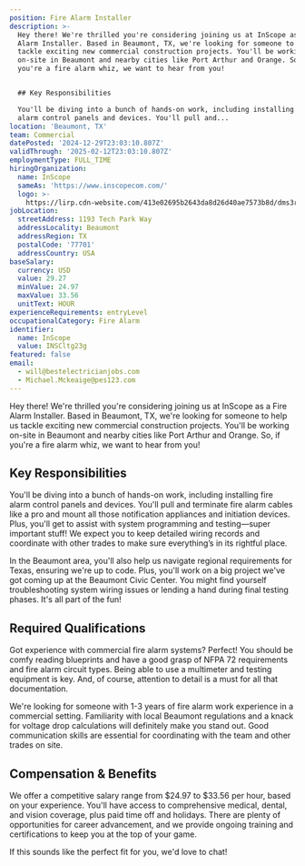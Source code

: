 ```yaml
---
position: Fire Alarm Installer
description: >-
  Hey there! We're thrilled you're considering joining us at InScope as a Fire
  Alarm Installer. Based in Beaumont, TX, we're looking for someone to help us
  tackle exciting new commercial construction projects. You'll be working
  on-site in Beaumont and nearby cities like Port Arthur and Orange. So, if
  you're a fire alarm whiz, we want to hear from you!


  ## Key Responsibilities

  You'll be diving into a bunch of hands-on work, including installing fire
  alarm control panels and devices. You'll pull and...
location: 'Beaumont, TX'
team: Commercial
datePosted: '2024-12-29T23:03:10.807Z'
validThrough: '2025-02-12T23:03:10.807Z'
employmentType: FULL_TIME
hiringOrganization:
  name: InScope
  sameAs: 'https://www.inscopecom.com/'
  logo: >-
    https://lirp.cdn-website.com/413e02695b2643da8d26d40ae7573b8d/dms3rep/multi/opt/Inscope+logo+for+website-a85d3781-1920w.png
jobLocation:
  streetAddress: 1193 Tech Park Way
  addressLocality: Beaumont
  addressRegion: TX
  postalCode: '77701'
  addressCountry: USA
baseSalary:
  currency: USD
  value: 29.27
  minValue: 24.97
  maxValue: 33.56
  unitText: HOUR
experienceRequirements: entryLevel
occupationalCategory: Fire Alarm
identifier:
  name: InScope
  value: INSCltg23g
featured: false
email:
  - will@bestelectricianjobs.com
  - Michael.Mckeaige@pes123.com
---
```




Hey there! We're thrilled you're considering joining us at InScope as a Fire Alarm Installer. Based in Beaumont, TX, we're looking for someone to help us tackle exciting new commercial construction projects. You'll be working on-site in Beaumont and nearby cities like Port Arthur and Orange. So, if you're a fire alarm whiz, we want to hear from you!

## Key Responsibilities
You'll be diving into a bunch of hands-on work, including installing fire alarm control panels and devices. You'll pull and terminate fire alarm cables like a pro and mount all those notification appliances and initiation devices. Plus, you'll get to assist with system programming and testing—super important stuff! We expect you to keep detailed wiring records and coordinate with other trades to make sure everything’s in its rightful place.

In the Beaumont area, you'll also help us navigate regional requirements for Texas, ensuring we're up to code. Plus, you'll work on a big project we've got coming up at the Beaumont Civic Center. You might find yourself troubleshooting system wiring issues or lending a hand during final testing phases. It's all part of the fun!

## Required Qualifications
Got experience with commercial fire alarm systems? Perfect! You should be comfy reading blueprints and have a good grasp of NFPA 72 requirements and fire alarm circuit types. Being able to use a multimeter and testing equipment is key. And, of course, attention to detail is a must for all that documentation. 

We're looking for someone with 1-3 years of fire alarm work experience in a commercial setting. Familiarity with local Beaumont regulations and a knack for voltage drop calculations will definitely make you stand out. Good communication skills are essential for coordinating with the team and other trades on site.

## Compensation & Benefits
We offer a competitive salary range from $24.97 to $33.56 per hour, based on your experience. You'll have access to comprehensive medical, dental, and vision coverage, plus paid time off and holidays. There are plenty of opportunities for career advancement, and we provide ongoing training and certifications to keep you at the top of your game. 

If this sounds like the perfect fit for you, we'd love to chat!